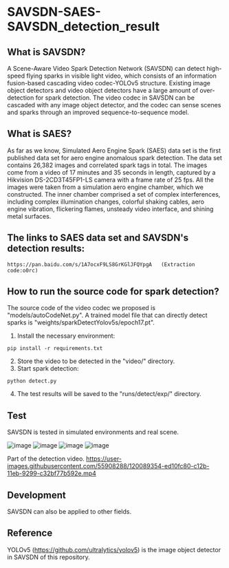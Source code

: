 # SAVSDN-SAES-SAVSDN_detection_result
## What is SAVSDN?
A Scene-Aware Video Spark Detection Network (SAVSDN) can detect high-speed flying sparks in visible light video, which consists of an information fusion-based cascading video codec-YOLOv5 structure. Existing image object detectors and video object detectors have a large amount of over-detection for spark detection. The video codec in SAVSDN can be cascaded with any image object detector, and the codec can sense scenes and sparks through an improved sequence-to-sequence model.
## What is SAES?
As far as we know, Simulated Aero Engine Spark (SAES) data set is the first published data set for aero engine anomalous spark detection. The data set contains 26,382 images and correlated spark tags in total. The images come from a video of 17 minutes and 35 seconds in length, captured by a Hikvision DS-2CD3T45FP1-LS camera with a frame rate of 25 fps. All the images were taken from a simulation aero engine chamber, which we constructed. The inner chamber comprised a set of complex interferences, including complex illumination changes, colorful shaking cables, aero engine vibration, flickering flames, unsteady video interface, and shining metal surfaces.
## The links to SAES data set and SAVSDN's detection results:
```
https://pan.baidu.com/s/1A7ocxF9LS8GrKGlJFQYpgA   (Extraction code:o0rc)
```
## How to run the source code for spark detection?
The source code of the video codec we proposed is "models/autoCodeNet.py". A trained model file that can directly detect sparks is "weights/sparkDetectYolov5s/epoch17.pt".
1. Install the necessary environment:
```
pip install -r requirements.txt
```
2. Store the video to be detected in the "video/" directory.
3. Start spark detection:
```
python detect.py
```
4. The test results will be saved to the "runs/detect/exp/" directory.
## Test
SAVSDN is tested in simulated environments and real scene.

![image](https://user-images.githubusercontent.com/55908288/120088969-a40b7900-c128-11eb-9265-f8be2c43f511.png) ![image](https://user-images.githubusercontent.com/55908288/120088975-b4235880-c128-11eb-8523-68c936d03faa.png)
![image](https://user-images.githubusercontent.com/55908288/120088977-c00f1a80-c128-11eb-8e48-47279c8a642f.png) ![image](https://user-images.githubusercontent.com/55908288/120088979-c43b3800-c128-11eb-8402-22f2aba17e2a.png)





Part of the detection video.
https://user-images.githubusercontent.com/55908288/120089354-ed10fc80-c12b-11eb-9299-c32bf77b592e.mp4



## Development
SAVSDN can also be applied to other fields.




## Reference
YOLOv5 (https://github.com/ultralytics/yolov5) is the image object detector in SAVSDN of this repository.
